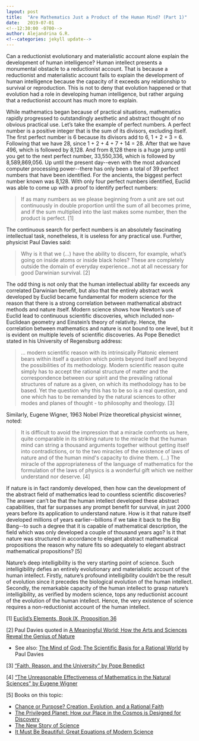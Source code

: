 ```yaml
---
layout: post
title:  "Are Mathematics Just a Product of the Human Mind? (Part 1)"
date:   2019-07-01 
<!--12:30:00 -0700-->
author: Alejandrina G.R.
<!--categories: jekyll update-->
---
```

Can a reductionist evolutionary and materialistic account alone explain the development of human intelligence? Human intellect presents a monumental obstacle to a reductionist account. That is because a reductionist and materialistic account fails to explain the development of human intelligence because the capacity of it exceeds any relationship to survival or reproduction. This is not to deny that evolution happened or that evolution had a role in developing human intelligence, but rather arguing that a reductionist account has much more to explain. 

While mathematics began because of practical situations, mathematics rapidly progressed to outstandingly aesthetic and abstract thought of no obvious practical use. Let’s take the example of perfect numbers. A perfect number is a positive integer that is the sum of its divisors, excluding itself. The first perfect number is 6 because its divisors add to 6, 1 + 2 + 3 = 6. Following that we have 28, since 1 + 2 + 4 + 7 + 14 = 28. After that we have 496, which is followed by 8,128. And from 8,128 there is a huge jump until you get to the next perfect number, 33,550,336, which is followed by 8,589,869,056. Up until the present day--even with the most advanced computer processing power--there has only been a total of 39 perfect numbers that have been identified. For the ancients, the biggest perfect number known was 8,128. With only four perfect numbers identified, Euclid was able to come up with a proof to identify perfect numbers:
> If as many numbers as we please beginning from a unit are set out continuously in double proportion until the sum of all becomes prime, and if the sum multiplied into the last makes some number, then the product is perfect. [1]

The continuous search for perfect numbers is an absolutely fascinating intellectual task, nonetheless, it is useless for any practical use. Further, physicist Paul Davies said:
> Why is it that we (...) have the ability to discern, for example, what’s going on inside atoms or inside black holes? These are completely outside the domain of everyday experience...not at all necessary for good Darwinian survival. [2]

The odd thing is not only that the human intellectual ability far exceeds any correlated Darwinian benefit, but also that the entirely abstract work developed by Euclid became fundamental for modern science for the reason that there is a strong correlation between mathematical abstract methods and nature itself. Modern science shows how Newton’s use of Euclid lead to continuous scientific discoveries, which included non-Euclidean geometry and Einstein’s theory of relativity. Hence, the correlation between mathematics and nature is not bound to one level, but it is evident on multiple levels of scientific discoveries. As Pope Benedict stated in his University of Regensburg address:
> ... modern scientific reason with its intrinsically Platonic element bears within itself a question which points beyond itself and beyond the possibilities of its methodology. Modern scientific reason quite simply has to accept the rational structure of matter and the correspondence between our spirit and the prevailing rational structures of nature as a given, on which its methodology has to be based. Yet the question why this has to be so is a real question, and one which has to be remanded by the natural sciences to other modes and planes of thought - to philosophy and theology. [3]

Similarly, Eugene Wigner, 1963 Nobel Prize theoretical physicist winner, noted: 
> It is difficult to avoid the impression that a miracle confronts us here, quite comparable in its striking nature to the miracle that the human mind can string a thousand arguments together without getting itself into contradictions, or to the two miracles of the existence of laws of nature and of the human mind's capacity to divine them. (...) The miracle of the appropriateness of the language of mathematics for the formulation of the laws of physics is a wonderful gift which we neither understand nor deserve. [4]

If nature is in fact randomly developed, then how can the development of the abstract field of mathematics lead to countless scientific discoveries? The answer can’t be that the human intellect developed these abstract capabilities, that far surpasses any prompt benefit for survival, in just 2000 years before its application to understand nature. How is it that nature itself developed millions of years earlier--billions if we take it back to the Big Bang--to such a degree that it is capable of mathematical description, the field which was only developed a couple of thousand years ago? Is it that nature was structured in accordance to elegant abstract mathematical propositions the reason why nature fits so adequately to elegant abstract mathematical propositions? [5]

Nature’s deep intelligibility is the very starting point of science. Such intelligibility defies an entirely evolutionary and materialistic account of the human intellect. Firstly, nature’s profound intelligibility couldn’t be the result of evolution since it precedes the biological evolution of the human intellect. Secondly, the remarkable capacity of the human intellect to grasp nature’s intelligibility, as verified by modern science, tops any reductionist account of the evolution of the human intellect. Hence, the very existence of science requires a non-reductionist account of the human intellect. 


[1] [Euclid’s Elements, Book IX, Proposition 36](https://mathcs.clarku.edu/~djoyce/java/elements/bookIX/propIX36.html)

[2] Paul Davies quoted in [A Meaningful World: How the Arts and Sciences Reveal the Genius of Nature](https://www.amazon.com/Meaningful-World-Sciences-Reveal-Genius/dp/083082799)
* See also: [The Mind of God: The Scientific Basis for a Rational World](https://www.amazon.com/Mind-God-Scientific-Basis-Rational/dp/0671797182) by Paul Davies 

[3] [“Faith, Reason, and the University” by Pope Benedict](http://w2.vatican.va/content/benedict-xvi/en/speeches/2006/september/documents/hf_ben-xvi_spe_20060912_university-regensburg.html)

[4] [“The Unreasonable Effectiveness of Mathematics in the Natural Sciences” by Eugene Wigner](https://www.dartmouth.edu/~matc/MathDrama/reading/Wigner.html)

[5] Books on this topic:
* [Chance or Purpose? Creation, Evolution, and a Rational Faith](https://www.amazon.com/Chance-Purpose-Creation-Evolution-Rational/dp/1586172123)
* [The Privileged Planet: How our Place in the Cosmos is Designed for Discovery](https://www.amazon.com/Privileged-Planet-Cosmos-Designed-Discovery/dp/0895260654)
* [The New Story of Science](https://www.amazon.com/New-Story-Science-Robert-Augros/dp/0895268337)
* [It Must Be Beautiful: Great Equations of Modern Science](https://www.amazon.com/Must-Be-Beautiful-Equations-Science/dp/1862075557)
